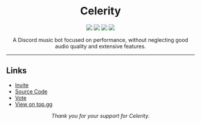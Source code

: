 <h1 align="center">
    Celerity
</h1>
<p align="center">
    <img src="https://top.gg/api/widget/servers/1063698207793762406.svg">
    <img src="https://img.shields.io/github/actions/workflow/status/thaddeuskkr/Celerity/build.yml">
    <img src="https://img.shields.io/tokei/lines/github/thaddeuskkr/Celerity">
    <img src="https://img.shields.io/github/package-json/v/thaddeuskkr/Celerity/main?label=version">
</p>
<p align="center">
    A Discord music bot focused on performance, without neglecting good audio quality and extensive features.
</p>

---

## Links

-   [Invite](https://discord.com/api/oauth2/authorize?client_id=1063698207793762406&permissions=279176399888&scope=bot%20applications.commands)
-   [Source Code](https://github.com/thaddeuskkr/Celerity)
-   [Vote](https://top.gg/bot/1063698207793762406/vote)
-   [View on top.gg](https://top.gg/bot/1063698207793762406)

<p align="center">
    <i>Thank you for your support for Celerity.</i>
</p>
